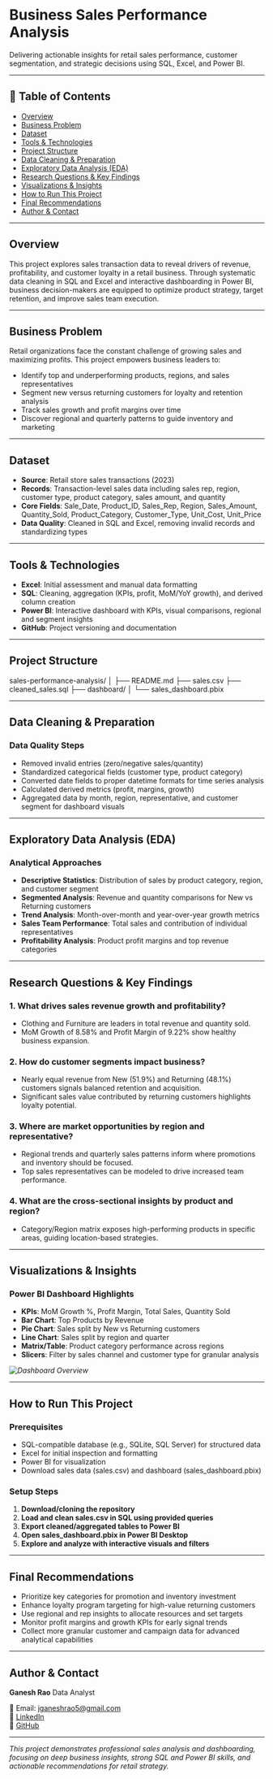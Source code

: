 # Business Sales Performance Analysis

Delivering actionable insights for retail sales performance, customer segmentation, and strategic decisions using SQL, Excel, and Power BI.

---

## 📌 Table of Contents

- [Overview](#overview)
- [Business Problem](#business-problem)
- [Dataset](#dataset)
- [Tools & Technologies](#tools--technologies)
- [Project Structure](#project-structure)
- [Data Cleaning & Preparation](#data-cleaning--preparation)
- [Exploratory Data Analysis (EDA)](#exploratory-data-analysis-eda)
- [Research Questions & Key Findings](#research-questions--key-findings)
- [Visualizations & Insights](#visualizations--insights)
- [How to Run This Project](#how-to-run-this-project)
- [Final Recommendations](#final-recommendations)
- [Author & Contact](#author--contact)

---

## Overview

This project explores sales transaction data to reveal drivers of revenue, profitability, and customer loyalty in a retail business. Through systematic data cleaning in SQL and Excel and interactive dashboarding in Power BI, business decision-makers are equipped to optimize product strategy, target retention, and improve sales team execution.

---

## Business Problem

Retail organizations face the constant challenge of growing sales and maximizing profits. This project empowers business leaders to:
- Identify top and underperforming products, regions, and sales representatives
- Segment new versus returning customers for loyalty and retention analysis
- Track sales growth and profit margins over time
- Discover regional and quarterly patterns to guide inventory and marketing

---

## Dataset

- **Source**: Retail store sales transactions (2023)
- **Records**: Transaction-level sales data including sales rep, region, customer type, product category, sales amount, and quantity
- **Core Fields**: Sale_Date, Product_ID, Sales_Rep, Region, Sales_Amount, Quantity_Sold, Product_Category, Customer_Type, Unit_Cost, Unit_Price
- **Data Quality**: Cleaned in SQL and Excel, removing invalid records and standardizing types

---

## Tools & Technologies

- **Excel**: Initial assessment and manual data formatting
- **SQL**: Cleaning, aggregation (KPIs, profit, MoM/YoY growth), and derived column creation
- **Power BI**: Interactive dashboard with KPIs, visual comparisons, regional and segment insights
- **GitHub**: Project versioning and documentation

---

## Project Structure

sales-performance-analysis/
│
├── README.md
├── sales.csv
├── cleaned_sales.sql
├── dashboard/
│ └── sales_dashboard.pbix


---

## Data Cleaning & Preparation

### Data Quality Steps

- Removed invalid entries (zero/negative sales/quantity)
- Standardized categorical fields (customer type, product category)
- Converted date fields to proper datetime formats for time series analysis
- Calculated derived metrics (profit, margins, growth)
- Aggregated data by month, region, representative, and customer segment for dashboard visuals

---

## Exploratory Data Analysis (EDA)

### Analytical Approaches

- **Descriptive Statistics**: Distribution of sales by product category, region, and customer segment
- **Segmented Analysis**: Revenue and quantity comparisons for New vs Returning customers
- **Trend Analysis**: Month-over-month and year-over-year growth metrics
- **Sales Team Performance**: Total sales and contribution of individual representatives
- **Profitability Analysis**: Product profit margins and top revenue categories

---

## Research Questions & Key Findings

### 1. What drives sales revenue growth and profitability?
- Clothing and Furniture are leaders in total revenue and quantity sold.
- MoM Growth of 8.58% and Profit Margin of 9.22% show healthy business expansion.

### 2. How do customer segments impact business?
- Nearly equal revenue from New (51.9%) and Returning (48.1%) customers signals balanced retention and acquisition.
- Significant sales value contributed by returning customers highlights loyalty potential.

### 3. Where are market opportunities by region and representative?
- Regional trends and quarterly sales patterns inform where promotions and inventory should be focused.
- Top sales representatives can be modeled to drive increased team performance.

### 4. What are the cross-sectional insights by product and region?
- Category/Region matrix exposes high-performing products in specific areas, guiding location-based strategies.

---

## Visualizations & Insights

### Power BI Dashboard Highlights

- **KPIs**: MoM Growth %, Profit Margin, Total Sales, Quantity Sold
- **Bar Chart**: Top Products by Revenue
- **Pie Chart**: Sales split by New vs Returning customers
- **Line Chart**: Sales split by region and quarter
- **Matrix/Table**: Product category performance across regions
- **Slicers**: Filter by sales channel and customer type for granular analysis

*![Dashboard Overview](images/dashboard.jpg)*

---

## How to Run This Project

### Prerequisites

- SQL-compatible database (e.g., SQLite, SQL Server) for structured data
- Excel for initial inspection and formatting
- Power BI for visualization
- Download sales data (sales.csv) and dashboard (sales_dashboard.pbix)

### Setup Steps

1. **Download/cloning the repository**
2. **Load and clean sales.csv in SQL using provided queries**
3. **Export cleaned/aggregated tables to Power BI**
4. **Open sales_dashboard.pbix in Power BI Desktop**
5. **Explore and analyze with interactive visuals and filters**

---

## Final Recommendations

- Prioritize key categories for promotion and inventory investment
- Enhance loyalty program targeting for high-value returning customers
- Use regional and rep insights to allocate resources and set targets
- Monitor profit margins and growth KPIs for early signal trends
- Collect more granular customer and campaign data for advanced analytical capabilities

---

## Author & Contact

**Ganesh Rao**
Data Analyst

📧 Email: jganeshrao5@gmail.com  
🔗 [LinkedIn](https://linkedin.com/in/j-ganesh-rao-055ba2279)  
🐙 [GitHub](https://github.com/GaneshRaogit)  

---

*This project demonstrates professional sales analysis and dashboarding, focusing on deep business insights, strong SQL and Power BI skills, and actionable recommendations for retail strategy.*
